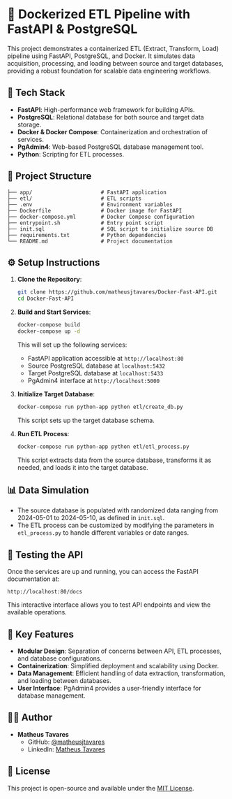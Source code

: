 # 🚀 Dockerized ETL Pipeline with FastAPI & PostgreSQL

This project demonstrates a containerized ETL (Extract, Transform, Load) pipeline using FastAPI, PostgreSQL, and Docker. It simulates data acquisition, processing, and loading between source and target databases, providing a robust foundation for scalable data engineering workflows.

## 🧰 Tech Stack

- **FastAPI**: High-performance web framework for building APIs.
- **PostgreSQL**: Relational database for both source and target data storage.
- **Docker & Docker Compose**: Containerization and orchestration of services.
- **PgAdmin4**: Web-based PostgreSQL database management tool.
- **Python**: Scripting for ETL processes.

## 📁 Project Structure

```
├── app/                      # FastAPI application
├── etl/                      # ETL scripts
├── .env                      # Environment variables
├── Dockerfile                # Docker image for FastAPI
├── docker-compose.yml        # Docker Compose configuration
├── entrypoint.sh             # Entry point script
├── init.sql                  # SQL script to initialize source DB
├── requirements.txt          # Python dependencies
└── README.md                 # Project documentation
```

## ⚙️ Setup Instructions

1. **Clone the Repository**:

   ```bash
   git clone https://github.com/matheusjtavares/Docker-Fast-API.git
   cd Docker-Fast-API
   ```

2. **Build and Start Services**:

   ```bash
   docker-compose build
   docker-compose up -d
   ```

   This will set up the following services:
   - FastAPI application accessible at `http://localhost:80`
   - Source PostgreSQL database at `localhost:5432`
   - Target PostgreSQL database at `localhost:5433`
   - PgAdmin4 interface at `http://localhost:5000`

3. **Initialize Target Database**:

   ```bash
   docker-compose run python-app python etl/create_db.py
   ```

   This script sets up the target database schema.

4. **Run ETL Process**:

   ```bash
   docker-compose run python-app python etl/etl_process.py
   ```

   This script extracts data from the source database, transforms it as needed, and loads it into the target database.

## 📊 Data Simulation

- The source database is populated with randomized data ranging from 2024-05-01 to 2024-05-10, as defined in `init.sql`.
- The ETL process can be customized by modifying the parameters in `etl_process.py` to handle different variables or date ranges.

## 🧪 Testing the API

Once the services are up and running, you can access the FastAPI documentation at:

```
http://localhost:80/docs
```

This interactive interface allows you to test API endpoints and view the available operations.

## 📌 Key Features

- **Modular Design**: Separation of concerns between API, ETL processes, and database configurations.
- **Containerization**: Simplified deployment and scalability using Docker.
- **Data Management**: Efficient handling of data extraction, transformation, and loading between databases.
- **User Interface**: PgAdmin4 provides a user-friendly interface for database management.

## 👨‍💻 Author

- **Matheus Tavares**  
  - GitHub: [@matheusjtavares](https://github.com/matheusjtavares)  
  - LinkedIn: [Matheus Tavares](https://www.linkedin.com/in/matheusjtavares/)  

## 📄 License

This project is open-source and available under the [MIT License](LICENSE).
